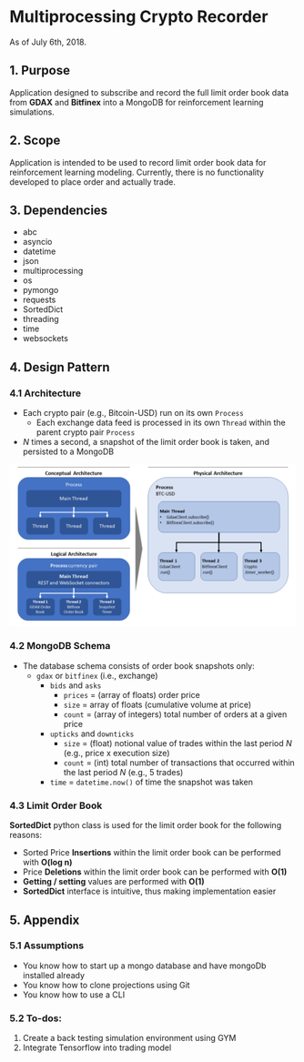 # Multiprocessing Crypto Recorder
As of July 6th, 2018.

## 1. Purpose
Application designed to subscribe and record the
full limit order book data from **GDAX** and **Bitfinex** into a MongoDB 
for reinforcement learning simulations.

## 2. Scope
Application is intended to be used to record limit order book data for 
reinforcement learning modeling. Currently, there is no functionality 
developed to place order and actually trade.

## 3. Dependencies
- abc
- asyncio
- datetime
- json
- multiprocessing
- os
- pymongo
- requests
- SortedDict
- threading
- time
- websockets

## 4. Design Pattern
### 4.1 Architecture
- Each crypto pair (e.g., Bitcoin-USD) run on its own `Process`
  - Each exchange data feed is processed in its own `Thread` within the 
  parent crypto pair `Process`
- _N_ times a second, a snapshot of the limit order book is taken, and 
persisted to a MongoDB

![Design Pattern](assets/design-pattern.png)

### 4.2 MongoDB Schema
  - The database schema consists of order book snapshots only:
    - `gdax` or `bitfinex` (i.e., exchange)
        - `bids` and `asks`
          - `prices` = (array of floats) order price
          - `size` = array of floats (cumulative volume at price)
          - `count` = (array of integers) total number of 
          orders at a given price
        - `upticks` and `downticks`
          - `size` = (float) notional value of trades within the 
          last period _N_ 
          (e.g., price x execution size)
          - `count` = (int) total number of transactions that occurred 
          within the last 
          period _N_ (e.g., 5 trades)
        - `time` = `datetime.now()` of time the snapshot was taken

### 4.3 Limit Order Book
**SortedDict** python class is used for the limit order book
for the following reasons:
- Sorted Price **Insertions** within the limit order book
 can be performed with **O(log n)**
- Price **Deletions** within the limit order book can be performed with **O(1)**
- **Getting / setting** values are performed with **O(1)**
- **SortedDict** interface is intuitive, thus making implementation easier

## 5. Appendix
### 5.1 Assumptions
- You know how to start up a mongo database and have mongoDb installed already
- You know how to clone projections using Git
- You know how to use a CLI

### 5.2 To-dos:
1. Create a back testing simulation environment using GYM
2. Integrate Tensorflow into trading model